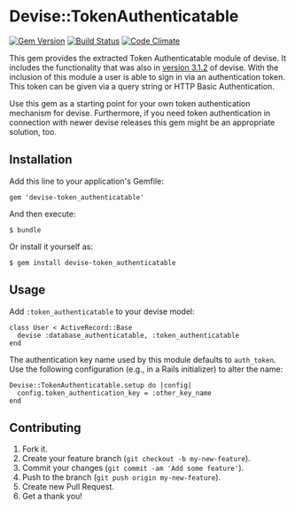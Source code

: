 # Devise::TokenAuthenticatable

[![Gem Version](https://badge.fury.io/rb/devise-token_authenticatable.png)](http://badge.fury.io/rb/devise-token_authenticatable) [![Build Status](https://travis-ci.org/baschtl/devise-token_authenticatable.png?branch=master)](https://travis-ci.org/baschtl/devise-token_authenticatable) [![Code Climate](https://codeclimate.com/github/baschtl/devise-token_authenticatable.png)](https://codeclimate.com/github/baschtl/devise-token_authenticatable)

This gem provides the extracted Token Authenticatable module of devise. It includes the functionality that was also in [version 3.1.2](https://github.com/plataformatec/devise/tree/v3.1.2) of devise. With the inclusion of this module a user is able to sign in via an authentication token. This token can be given via a query string or HTTP Basic Authentication.

Use this gem as a starting point for your own token authentication mechanism for devise. Furthermore, if you need token authentication in connection with newer devise releases this gem might be an appropriate solution, too.

## Installation

Add this line to your application's Gemfile:

    gem 'devise-token_authenticatable'

And then execute:

    $ bundle

Or install it yourself as:

    $ gem install devise-token_authenticatable

## Usage

Add `:token_authenticatable` to your devise model:

    class User < ActiveRecord::Base
      devise :database_authenticatable, :token_authenticatable
    end

The authentication key name used by this module defaults to `auth_token`. Use the following configuration (e.g., in a Rails initializer) to alter the name:

    Devise::TokenAuthenticatable.setup do |config|
      config.token_authentication_key = :other_key_name
    end

## Contributing

1. Fork it.
2. Create your feature branch (`git checkout -b my-new-feature`).
3. Commit your changes (`git commit -am 'Add some feature'`).
4. Push to the branch (`git push origin my-new-feature`).
5. Create new Pull Request.
6. Get a thank you!
